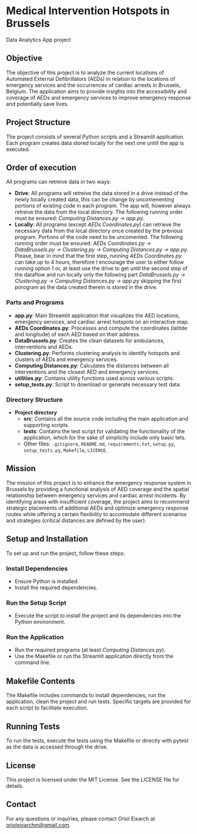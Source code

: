 # Medical Intervention Hotspots in Brussels
Data Analytics App project 

## Objective
The objective of this project is to analyze the current locations of Automated External Defibrillators (AEDs) in relation to the locations of emergency services and the occurrences of cardiac arrests in Brussels, Belgium. The application aims to provide insights into the accessibility and coverage of AEDs and emergency services to improve emergency response and potentially save lives.

## Project Structure
The project consists of several Python scripts and a Streamlit application.
Each program creates data stored locally for the next one untill the app is executed.

## Order of execution
All programs can retreive data in two ways:
- **Drive**: All programs will retreive the data stored in a drive instead of the newly locally created data, this can be change by uncomenenting portions of existing code in each program. The app will, however always retreive the data from the local directory.
The following running order must be ensured: _Computing Distances.py -> app.py_.
- **Locally**: All programs (except _AEDs Coordinates.py_) can retrieve the necessary data from the local directory once created by the previous program. Portions of the code need to be uncomented.
The following running order must be ensured: _AEDs Coordinates.py -> DataBrussels.py -> Clustering.py -> Computing Distances.py -> app.py_.
Please, bear in mind that the first step, running _AEDs Coordinates.py_ can take up to 4 hours, therefore I encourage the user to either follow running option 1 or, at least use the drive to get until the second step of the dataflow and run locally only the following part _DataBrussels.py -> Clustering.py -> Computing Distances.py -> app.py_ skipping the first porogram as the data created therein is stored in the drive.

### Parts and Programs
- **app.py**: Main Streamlit application that visualizes the AED locations, emergency services, and cardiac arrest hotspots on an interactive map.
- **AEDs Coordinates.py**: Processes and compute the coordinates (latitde and longitude) of each AED based on their address.
- **DataBrussels.py**: Creates the clean datasets for ambulances, interventions and AEDs.
- **Clustering.py**: Performs clustering analysis to identify hotspots and clusters of AEDs and emergency services.
- **Computing Distances.py**: Calculates the distances between all interventions and the closest AED and emergency services.
- **utilities.py**: Contains utility functions used across various scripts.
- **setup_tests.py**: Script to download or generate necessary test data.

### Directory Structure
- **Project directory**
  - **src**: Contains all the source code including the main application and supporting scripts.
  - **tests**: Contains the test script for validating the functionality of the application, which for the sake of simplicity include only basic tets.
  - Other files: `.gitignore`, `README.md`, `requirements.txt`, `setup.py`, `setup_tests.py`, `Makefile`, `LICENSE`.

## Mission
The mission of this project is to enhance the emergency response system in Brussels by providing a functional analysis of AED coverage and the spatial relationship between emergency services and cardiac arrest incidents. By identifying areas with insufficient coverage, the project aims to recommend strategic placements of additional AEDs and optimize emergency response routes while offering a certain flexibility to accomodate different scenarios and strategies (critical distances are defined by the user).

## Setup and Installation
To set up and run the project, follow these steps:

### Install Dependencies
- Ensure Python is installed.
- Install the required dependencies.

### Run the Setup Script
- Execute the script to install the project and its dependencies into the Python environment.

### Run the Application
- Run the required programs (at least _Computing Distances.py_).
- Use the Makefile or run the Streamlit application directly from the command line.

## Makefile Contents
The Makefile includes commands to install dependencies, run the application, clean the project and run tests. Specific targets are provided for each script to facilitate execution.

## Running Tests
To run the tests, execute the tests using the Makefile or directly with pytest as the data is accessed through the drive.

## License
This project is licensed under the MIT License. See the LICENSE file for details.

## Contact
For any questions or inquiries, please contact Oriol Eixarch at orioleixarchm@gmail.com.


